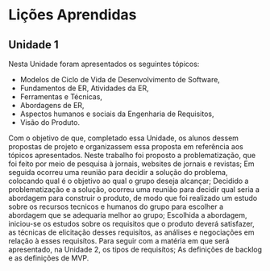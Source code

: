 # Lições Aprendidas
## Unidade 1

Nesta Unidade foram apresentados os seguintes tópicos:

<ul>
<li>Modelos de Ciclo de Vida de Desenvolvimento de Software,</li>
<li>Fundamentos de ER, Atividades da ER,</li>
<li>Ferramentas e Técnicas,</li>
<li>Abordagens de ER,</li>
<li>Aspectos humanos e sociais da Engenharia de Requisitos,</li>
<li>Visão do Produto.</li> 
</ul>

Com o objetivo de que, completado essa Unidade, os alunos dessem propostas de projeto e organizassem essa proposta em referência aos tópicos apresentados.
Neste trabalho foi proposto a problematização, que foi feito por meio de pesquisa à jornais, websites de jornais e revistas; Em seguida ocorreu uma reunião para decidir a solução do problema, colocando qual é o objetivo ao qual o grupo deseja alcançar; Decidido a problematização e a solução, ocorreu uma reunião para decidir qual seria a abordagem para construir o produto, de modo que foi realizado um estudo sobre os recursos tecnicos e humanos do grupo para escolher a abordagem que se adequaria melhor ao grupo; Escolhida a abordagem, iniciou-se os estudos sobre os requisitos que o produto deverá satisfazer, as técnicas de elicitação desses requisítos, as análises e negociações em relação à esses requisítos. Para seguir com a matéria em que será apresentado, na Unidade 2, os tipos de requisítos; As definições de backlog e as definições de MVP.